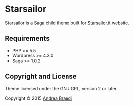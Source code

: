 # Starsailor

Starsailor is a [Saga](https://github.com/justintadlock/saga) child theme built for [Starsailor.it](http://starsailor.it) website.

## Requirements

* PHP >= 5.5
* Wordpress >= 4.3.0
* Saga >= 1.0.2

## Copyright and License

Theme licensed under the GNU GPL, version 2 or later.

Copyright © 2015 [Andrea Brandi](http://andreabrandi.com)
